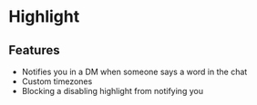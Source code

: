# Highlight

## Features
- Notifies you in a DM when someone says a word in the chat
- Custom timezones
- Blocking a disabling highlight from notifying you
